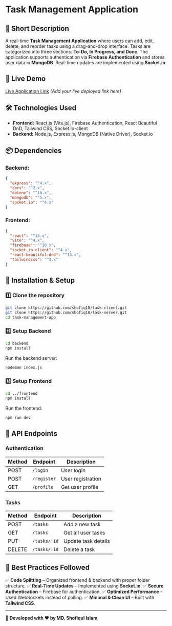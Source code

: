 # Task Management Application

## 📌 Short Description
A real-time **Task Management Application** where users can add, edit, delete, and reorder tasks using a drag-and-drop interface. Tasks are categorized into three sections: **To-Do, In Progress, and Done**. The application supports authentication via **Firebase Authentication** and stores user data in **MongoDB**. Real-time updates are implemented using **Socket.io**.

## 🚀 Live Demo
[Live Application Link](#) *(Add your live deployed link here)*

## 🛠 Technologies Used
- **Frontend:** React.js (Vite.js), Firebase Authentication, React Beautiful DnD, Tailwind CSS, Socket.io-client
- **Backend:** Node.js, Express.js, MongoDB (Native Driver), Socket.io

## 📦 Dependencies
### **Backend:**
```json
{
  "express": "^4.x",
  "cors": "^2.x",
  "dotenv": "^16.x",
  "mongodb": "^5.x",
  "socket.io": "^4.x"
}
```

### **Frontend:**
```json
{
  "react": "^18.x",
  "vite": "^4.x",
  "firebase": "^10.x",
  "socket.io-client": "^4.x",
  "react-beautiful-dnd": "^13.x",
  "tailwindcss": "^3.x"
}
```

## 🎯 Installation & Setup
### 1️⃣ Clone the repository
```sh
git clone https://github.com/shofiq18/task-client.git
git clone https://github.com/shofiq18/task-server.git
cd task-management-app
```

### 2️⃣ Setup Backend
```sh
cd backend
npm install
```
Run the backend server:
```sh
nodemon index.js
```

### 3️⃣ Setup Frontend
```sh
cd ../frontend
npm install
```
Run the frontend:
```sh
npm run dev
```

## 🔄 API Endpoints
### **Authentication**
| Method | Endpoint        | Description        |
|--------|---------------|-------------------|
| POST   | `/login`      | User login        |
| POST   | `/register`   | User registration |
| GET    | `/profile`    | Get user profile  |

### **Tasks**
| Method | Endpoint        | Description              |
|--------|----------------|--------------------------|
| POST   | `/tasks`       | Add a new task          |
| GET    | `/tasks`       | Get all user tasks      |
| PUT    | `/tasks/:id`   | Update task details     |
| DELETE | `/tasks/:id`   | Delete a task           |

## 📌 Best Practices Followed
✅ **Code Splitting** – Organized frontend & backend with proper folder structure.
✅ **Real-Time Updates** – Implemented using **Socket.io**.
✅ **Secure Authentication** – Firebase for authentication.
✅ **Optimized Performance** – Used WebSockets instead of polling.
✅ **Minimal & Clean UI** – Built with **Tailwind CSS**.


---
🚀 **Developed with ❤️ by MD. Shofiqul Islam**

